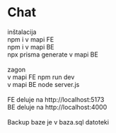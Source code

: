 # Chat

inštalacija<br />
npm i v mapi FE<br />
npm i v mapi BE<br />
npx prisma generate v mapi BE<br />
<br />
zagon<br />
v mapi FE npm run dev<br />
v mapi BE node server.js<br />
<br />
FE deluje na http://localhost:5173<br />
BE deluje na http://localhost:4000<br />
<br />
Backup baze je v baza.sql datoteki
